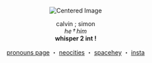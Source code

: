 <p align="center">
  <img src="https://i.ibb.co/8DZNnbmz/RENTRY-IMG-SIMON.jpg" alt="Centered Image">
</p>

<p align="center">
  calvin ; simon <br>
  <i>he † him</i> <br>
  <b>whisper 2 int !</b>
</p>

<p align="center">
  <a href="https://pronouns.cc/@imperial">pronouns page</a> ・ 
  <a href="https://fgdhiudaoudahudd.neocities.org/">neocities</a> ・ 
  <a href="https://spacehey.com/radiohead_fan">spacehey</a> ・ 
  <a href="https://www.instagram.com/radiohead_fan06482/">insta</a>
</p>
